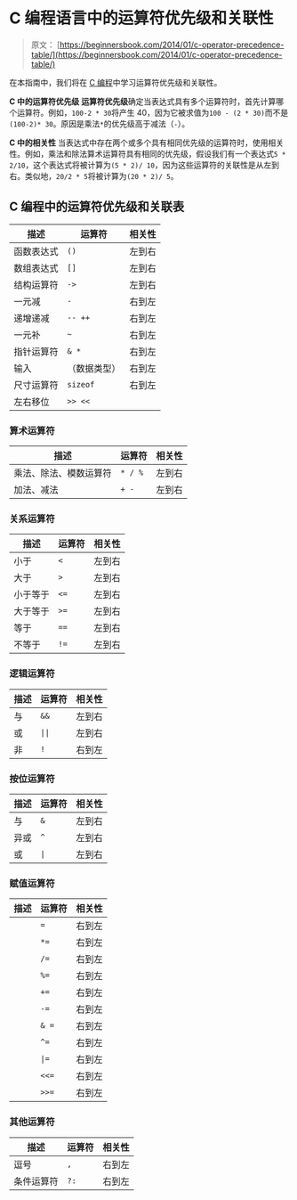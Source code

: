 # C 编程语言中的运算符优先级和关联性

> 原文： [https://beginnersbook.com/2014/01/c-operator-precedence-table/](https://beginnersbook.com/2014/01/c-operator-precedence-table/)

在本指南中，我们将在 [C 编程](https://beginnersbook.com/2014/01/c-tutorial-for-beginners-with-examples/)中学习运算符优先级和关联性。

**C 中的运算符优先级**
**运算符优先级**确定当表达式具有多个运算符时，首先计算哪个运算符。例如，`100-2 * 30`将产生 40，因为它被求值为`100 - (2 * 30)`而不是`(100-2)* 30`。原因是乘法`*`的优先级高于减法（`-`）。

**C 中的相关性**
当表达式中存在两个或多个具有相同优先级的运算符时，使用相关性。例如，乘法和除法算术运算符具有相同的优先级，假设我们有一个表达式`5 * 2/10`，这个表达式将被计算为`(5 * 2)/ 10`，因为这些运算符的关联性是从左到右。类似地，`20/2 * 5`将被计算为`(20 * 2)/ 5`。

## C 编程中的运算符优先级和关联表

| **描述** | **运算符** | **相关性** |
| --- | --- | --- |
| 函数表达式 | `()` | 左到右 |
| 数组表达式 | `[]` | 左到右 |
| 结构运算符 | `->` | 左到右 |
| 一元减 | `-` | 右到左 |
| 递增递减 | `-- ++` | 右到左 |
| 一元补 | `~` | 右到左 |
| 指针运算符 | `& *` | 右到左 |
| 输入 | （数据类型） | 右到左 |
| 尺寸运算符 | `sizeof` | 右到左 |
| 左右移位 | `>> <<` |  |

### **算术运算符**

| **描述** | **运算符** | **相关性** |
| --- | --- | --- |
| 乘法、除法、模数运算符 | `* / %` | 左到右 |
| 加法、减法 | `+ -` | 左到右 |

### **关系运算符**

| **描述** | **运算符** | **相关性** |
| --- | --- | --- |
| 小于 | `<` | 左到右 |
| 大于 | `>` | 左到右 |
| 小于等于 | `<=` | 左到右 |
| 大于等于 | `>=` | 左到右 |
| 等于 | `==` | 左到右 |
| 不等于 | `!=` | 左到右 |

### **逻辑运算符**

| **描述** | **运算符** | **相关性** |
| --- | --- | --- |
| 与 | `&&` | 左到右 |
| 或 | <code>&#124;&#124;</code> | 左到右 |
| 非 | `!` | 右到左 |

### **按位运算符**

| **描述** | **运算符** | **相关性** |
| --- | --- | --- |
| 与 | `&` | 左到右 |
| 异或 | `^` | 左到右 |
| 或 | <code>&#124;</code> | 左到右 |

### **赋值运算符**

| **描述** | **运算符** | **相关性** |
| --- | --- | --- |
|  | `=` | 右到左 |
|  | `*=` | 右到左 |
|  | `/=` | 右到左 |
|  | `%=` | 右到左 |
|  | `+=` | 右到左 |
|  | `-=` | 右到左 |
|  | `& =` | 右到左 |
|  | `^= `| 右到左 |
|  | <code>&#124;=</code> | 右到左 |
|  | `<<=` | 右到左 |
|  | `>>=` | 右到左 |

### **其他运算符**

| **描述** | **运算符** | **相关性** |
| --- | --- | --- |
| 逗号 | `,` | 右到左 |
| 条件运算符 | `?:` | 右到左 |